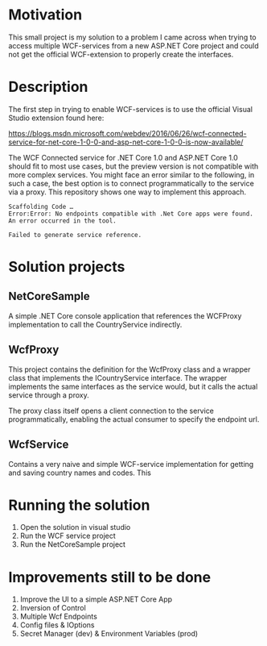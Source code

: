 # Motivation
This small project is my solution to a problem I came across when trying to access multiple WCF-services
from a new ASP.NET Core project and could not get the official WCF-extension to properly create
the interfaces.

# Description
The first step in trying to enable WCF-services is to use the official Visual Studio extension found here:

https://blogs.msdn.microsoft.com/webdev/2016/06/26/wcf-connected-service-for-net-core-1-0-0-and-asp-net-core-1-0-0-is-now-available/

The WCF Connected service for .NET Core 1.0 and ASP.NET Core 1.0 should fit to most use cases, but the preview
version is not compatible with more complex services. You might face an error similar to the following, in such a
case, the best option is to connect programmatically to the service via a proxy. This repository shows one way to
implement this approach.

```
Scaffolding Code …
Error:Error: No endpoints compatible with .Net Core apps were found.
An error occurred in the tool.

Failed to generate service reference. 
```

# Solution projects

## NetCoreSample
A simple .NET Core console application that references the WCFProxy implementation to call the CountryService
indirectly. 

## WcfProxy
This project contains the definition for the WcfProxy class and a wrapper class that implements the ICountryService
interface. The wrapper implements the same interfaces as the service would, but it calls the actual service through
a proxy.

The proxy class itself opens a client connection to the service programmatically, enabling the actual consumer to
specify the endpoint url. 

## WcfService
Contains a very naive and simple WCF-service implementation for getting and saving country names and codes. This

# Running the solution
1. Open the solution in visual studio
2. Run the WCF service project
3. Run the NetCoreSample project

# Improvements still to be done
1. Improve the UI to a simple ASP.NET Core App
2. Inversion of Control
3. Multiple Wcf Endpoints
4. Config files & IOptions
5. Secret Manager (dev) & Environment Variables (prod)